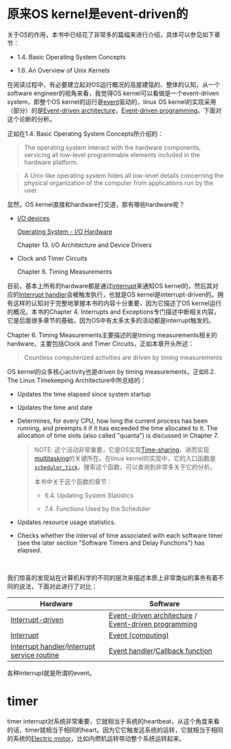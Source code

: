 # 原来OS kernel是event-driven的

关于OS的作用，本书中已经花了非常多的篇幅来进行介绍，具体可以参见如下章节：

- 1.4. Basic Operating System Concepts

- 1.6. An Overview of Unix Kernels

在阅读过程中，有必要建立起对OS运行概况的高屋建瓴的、整体的认知，从一个software engineer的视角来看，我觉得OS kernel可以看做是一个event-driven system，即整个OS kernel的运行是[event](https://en.wikipedia.org/wiki/Event_(computing))驱动的，linux OS kernel的实现采用（部分）的是[Event-driven architecture](https://en.wikipedia.org/wiki/Event-driven_architecture)，[Event-driven programming](https://en.wikipedia.org/wiki/Event-driven_programming)。下面对这个论断的分析。

正如在1.4. Basic Operating System Concepts所介绍的：

> The operating system interact with the hardware components, servicing all low-level programmable elements included in the hardware platform.

> A Unix-like operating system hides all low-level details concerning the physical organization of the computer from applications run by the user.

显然，OS kernel直接和hardware打交道，那有哪些hardware呢？

- [I/O devices](https://en.wikipedia.org/wiki/Input/output)

  [Operating System - I/O Hardware](https://www.tutorialspoint.com/operating_system/os_io_hardware.htm)

  Chapter 13. I/O Architecture and Device Drivers

- Clock and Timer Circuits

  Chapter 6. Timing Measurements

目前，基本上所有的hardware都是通过[interrupt](https://en.wikipedia.org/wiki/Interrupt)来通知OS kernel的，然后其对应的[Interrupt handler](https://en.wikipedia.org/wiki/Interrupt_handler)会被触发执行，也就是OS kernel是interrupt-driven的。拥有这样的认知对于完整地掌握本书的内容十分重要，因为它描述了OS kernel运行的概况。本书的Chapter 4. Interrupts and Exceptions专门描述中断相关内容，它是后面很多章节的基础，因为OS中有太多太多的活动都是interrupt触发的。

Chapter 6. Timing Measurements主要描述的是timing measurements相关的hardware，主要包括Clock and Timer Circuits，正如本章开头所述：

> Countless computerized activities are driven by timing measurements

OS kernel的众多核心activity也是driven by timing measurements，正如6.2. The Linux Timekeeping Architecture中所总结的：

- Updates the time elapsed since system startup

- Updates the time and date

- Determines, for every CPU, how long the current process has been running, and preempts it if it has exceeded the time allocated to it. The allocation of time slots (also called "quanta") is discussed in Chapter 7.

  > NOTE: 这个活动非常重要，它是OS实现[Time-sharing](https://en.wikipedia.org/wiki/Time-sharing)，进而实现[multitasking](https://en.wikipedia.org/wiki/Computer_multitasking)的关键所在。在linux kernel的实现中，它的入口函数是 [`scheduler_tick`](https://elixir.bootlin.com/linux/latest/ident/scheduler_tick)，搜索这个函数，可以查询到非常多关于它的分析。
  >
  > 本书中关于这个函数的章节：
  >
  > - 6.4. Updating System Statistics
  >
  > - 7.4. Functions Used by the Scheduler

- Updates resource usage statistics.

- Checks whether the interval of time associated with each software timer (see the later section "Software Timers and Delay Functions") has elapsed.

​	

我们惊喜的发现站在计算机科学的不同的层次来描述本质上非常类似的事务有着不同的说法，下面对此进行了对比：

| Hardware                                                     | Software                                                     |
| ------------------------------------------------------------ | ------------------------------------------------------------ |
| [Interrupt-driven](https://en.wikipedia.org/wiki/Interrupt)  | [Event-driven architecture](https://en.wikipedia.org/wiki/Event-driven_architecture) / [Event-driven programming](https://en.wikipedia.org/wiki/Event-driven_programming) |
| [Interrupt](https://en.wikipedia.org/wiki/Interrupt)         | [Event (computing)](https://en.wikipedia.org/wiki/Event_(computing)) |
| [Interrupt handler](https://en.wikipedia.org/wiki/Interrupt_handler)/[Interrupt service routine](https://en.wikipedia.org/wiki/Interrupt_handler) | [Event handler](https://en.wikipedia.org/wiki/Event_(computing)#Event_handler)/[Callback function](https://en.wikipedia.org/wiki/Callback_(computer_programming)) |

各种interrupt就是所谓的event。

# timer

timer interrupt对系统非常重要，它就相当于系统的heartbeat，从这个角度来看的话，timer就相当于相同的heart。因为它它触发这系统的运转，它就相当于相同的系统的[Electric motor](https://en.wikipedia.org/wiki/Electric_motor)，比如内燃机运转带动整个系统运转起来。



